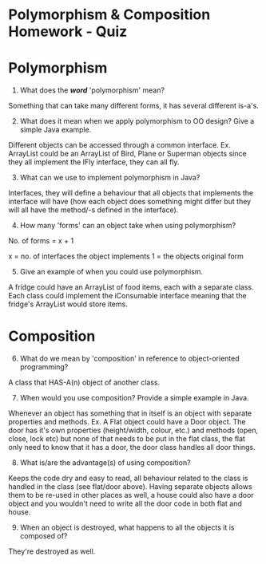 # Polymorphism & Composition Homework - Quiz

# Polymorphism

1. What does the ___word___ 'polymorphism' mean?

Something that can take many different forms, it has several different is-a's.

2. What does it mean when we apply polymorphism to OO design? Give a simple Java example.

Different objects can be accessed through a common interface. Ex. ArrayList<IFly> could be an ArrayList of Bird, Plane or Superman objects since they all implement the IFly interface, they can all fly.

3. What can we use to implement polymorphism in Java?

Interfaces, they will define a behaviour that all objects that implements the interface will have (how each object does something might differ but they will all have the method/-s defined in the interface).

4. How many 'forms' can an object take when using polymorphism?

No. of forms = x + 1

x = no. of interfaces the object implements
1 = the objects original form

5. Give an example of when you could use polymorphism.

A fridge could have an ArrayList of food items, each with a separate class. Each class could implement the iConsumable interface meaning that the fridge's ArrayList would store <iConsumable> items.


# Composition

6. What do we mean by 'composition' in reference to object-oriented programming?

A class that HAS-A(n) object of another class.

7. When would you use composition? Provide a simple example in Java.

Whenever an object has something that in itself is an object with separate properties and methods. Ex. A Flat object could have a Door object. The door has it's own properties (height/width, colour, etc.) and methods (open, close, lock etc) but none of that needs to be put in the flat class, the flat only need to know that it has a door, the door class handles all door things.

8. What is/are the advantage(s) of using composition?

Keeps the code dry and easy to read, all behaviour related to the class is handled in the class (see flat/door above). Having separate objects allows them to be re-used in other places as well, a house could also have a door object and you wouldn't need to write all the door code in both flat and house.

9. When an object is destroyed, what happens to all the objects it is composed of?

They're destroyed as well.